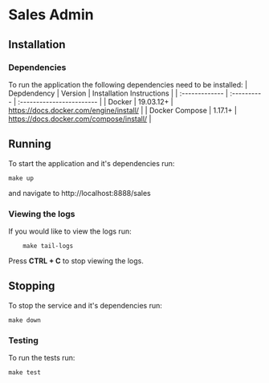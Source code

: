 # Sales Admin

## Installation

### Dependencies
To run the application the following dependencies need to be installed:
| Depdendency    | Version     | Installation Instructions                |
| :------------- | :---------- | :------------------------                |
| Docker         | 19.03.12+   | https://docs.docker.com/engine/install/  |
| Docker Compose | 1.17.1+     | https://docs.docker.com/compose/install/ |


## Running
To start the application and it's dependencies run:
```shell
make up
```
and navigate to http://localhost:8888/sales

### Viewing the logs
If you would like to view the logs run:
```shell
    make tail-logs
```

Press **CTRL + C** to stop viewing the logs.

## Stopping
To stop the service and it's dependencies run:
```shell
make down
```

### Testing
To run the tests run:
```shell
make test
```

